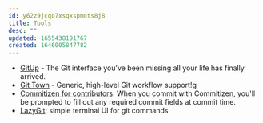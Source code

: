 ```yaml
---
id: y62z9jcqo7xsqxspmots8j8
title: Tools
desc: ""
updated: 1655438191767
created: 1646005847782
---
```


- [GitUp](https://github.com/git-up/GitUp) - The Git interface you've been missing all your life has finally arrived.
- [Git Town](https://github.com/git-town/git-town) - Generic, high-level Git workflow support!g
- [Commitizen for contributors](https://github.com/commitizen/cz-cli): When you commit with Commitizen, you'll be prompted to fill out any required commit fields at commit time.
- [LazyGit](https://github.com/jesseduffield/lazygit): simple terminal UI for git commands
